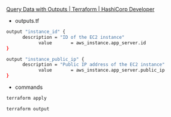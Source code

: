

[Query Data with Outputs | Terraform | HashiCorp Developer](https://developer.hashicorp.com/terraform/tutorials/aws-get-started/aws-outputs)

- outputs.tf

```bash
output "instance_id" {
	  description = "ID of the EC2 instance"
		    value       = aws_instance.app_server.id
}

output "instance_public_ip" {
	  description = "Public IP address of the EC2 instance"
		    value       = aws_instance.app_server.public_ip
}
```

- commands

```bash
terraform apply

terraform output

```
